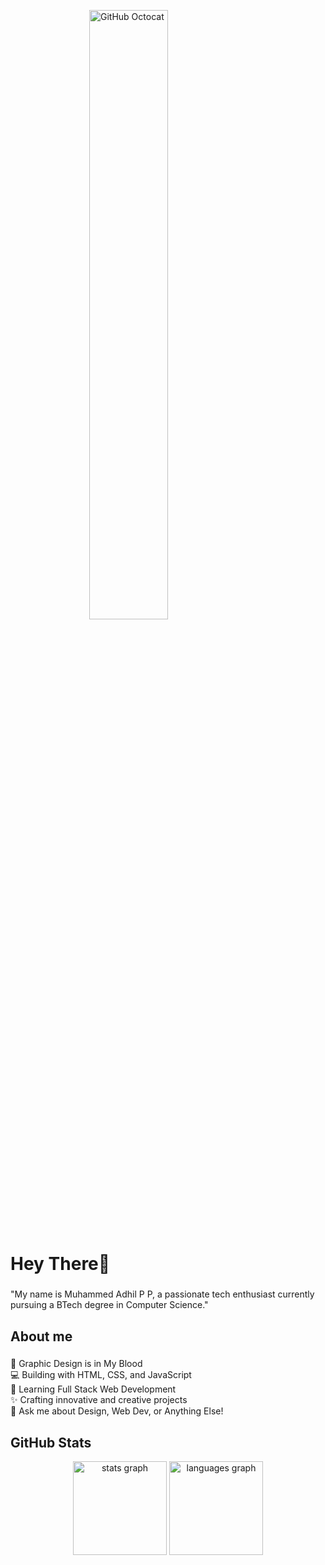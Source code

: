 <img src="https://avatars.githubusercontent.com/u/18315530?s=400&v=4" 
     width="50%" 
     height="auto" 
     style="display: block; margin: 0 auto;" 
     alt="GitHub Octocat"/>

<h1 align="left"> Hey There👋 </h1>

###

<p align="left">"My name is Muhammed Adhil P P, a passionate tech enthusiast currently pursuing a BTech degree in Computer Science."</p>

###

<h2 align="left">About me</h2>

###

<p align="left">🎨 Graphic Design is in My Blood<br>
💻 Building with HTML, CSS, and JavaScript<br>
🌱 Learning Full Stack Web Development<br>
✨ Crafting innovative and creative projects<br>
💬 Ask me about Design, Web Dev, or Anything Else!<br>

###

###
<div align="center">
  <h2 align="left">GitHub Stats</h2>
  <img src="https://github-readme-stats.vercel.app/api?username=manikalizroy&hide_title=false&hide_rank=false&show_icons=true&include_all_commits=true&count_private=true&disable_animations=false&theme=dracula&locale=en&hide_border=false&order=1" height="150" alt="stats graph"  />
  <img src="https://github-readme-stats.vercel.app/api/top-langs?username=manikalizroy&locale=en&hide_title=false&layout=compact&card_width=320&langs_count=5&theme=dracula&hide_border=false&order=2" height="150" alt="languages graph"  />
</div>

###
